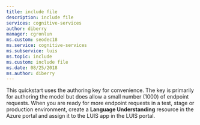 ```yaml
---
title: include file
description: include file 
services: cognitive-services
author: diberry
manager: cgronlun
ms.custom: seodec18
ms.service: cognitive-services
ms.subservice: luis
ms.topic: include
ms.custom: include file
ms.date: 08/25/2018
ms.author: diberry
---
```


This quickstart uses the authoring key for convenience. The key is primarily for authoring the model but does allow a small number (1000) of endpoint requests. When you are ready for more endpoint requests in a test, stage or production environment, create a **Language Understanding** resource in the Azure portal and assign it to the LUIS app in the LUIS portal. 
